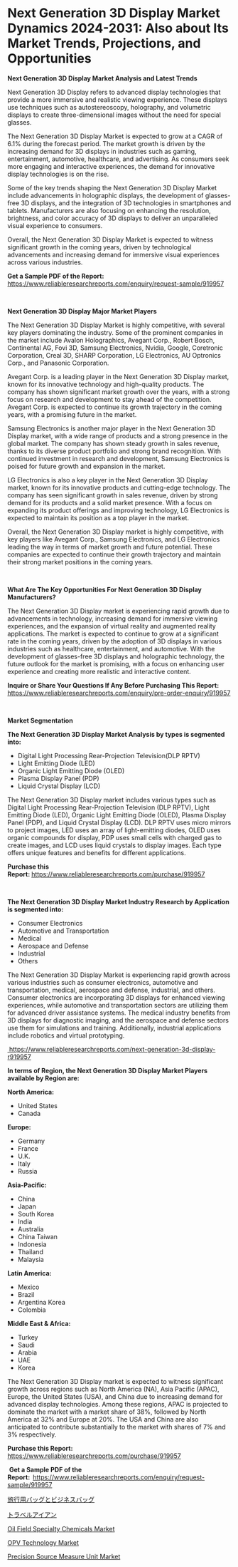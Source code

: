 <p><h1>Next Generation 3D Display Market Dynamics 2024-2031: Also about Its Market Trends, Projections, and Opportunities</h1></p><p><strong>Next Generation 3D Display Market Analysis and Latest Trends</strong></p>
<p><p>Next Generation 3D Display refers to advanced display technologies that provide a more immersive and realistic viewing experience. These displays use techniques such as autostereoscopy, holography, and volumetric displays to create three-dimensional images without the need for special glasses.</p><p>The Next Generation 3D Display Market is expected to grow at a CAGR of 6.1% during the forecast period. The market growth is driven by the increasing demand for 3D displays in industries such as gaming, entertainment, automotive, healthcare, and advertising. As consumers seek more engaging and interactive experiences, the demand for innovative display technologies is on the rise.</p><p>Some of the key trends shaping the Next Generation 3D Display Market include advancements in holographic displays, the development of glasses-free 3D displays, and the integration of 3D technologies in smartphones and tablets. Manufacturers are also focusing on enhancing the resolution, brightness, and color accuracy of 3D displays to deliver an unparalleled visual experience to consumers.</p><p>Overall, the Next Generation 3D Display Market is expected to witness significant growth in the coming years, driven by technological advancements and increasing demand for immersive visual experiences across various industries.</p></p>
<p><strong>Get a Sample PDF of the Report:&nbsp;</strong> <a href="https://www.reliableresearchreports.com/enquiry/request-sample/919957">https://www.reliableresearchreports.com/enquiry/request-sample/919957</a></p>
<p>&nbsp;</p>
<p><strong>Next Generation 3D Display Major Market Players</strong></p>
<p><p>The Next Generation 3D Display Market is highly competitive, with several key players dominating the industry. Some of the prominent companies in the market include Avalon Holographics, Avegant Corp., Robert Bosch, Continental AG, Fovi 3D, Samsung Electronics, Nvidia, Google, Coretronic Corporation, Creal 3D, SHARP Corporation, LG Electronics, AU Optronics Corp., and Panasonic Corporation.</p><p>Avegant Corp. is a leading player in the Next Generation 3D Display market, known for its innovative technology and high-quality products. The company has shown significant market growth over the years, with a strong focus on research and development to stay ahead of the competition. Avegant Corp. is expected to continue its growth trajectory in the coming years, with a promising future in the market.</p><p>Samsung Electronics is another major player in the Next Generation 3D Display market, with a wide range of products and a strong presence in the global market. The company has shown steady growth in sales revenue, thanks to its diverse product portfolio and strong brand recognition. With continued investment in research and development, Samsung Electronics is poised for future growth and expansion in the market.</p><p>LG Electronics is also a key player in the Next Generation 3D Display market, known for its innovative products and cutting-edge technology. The company has seen significant growth in sales revenue, driven by strong demand for its products and a solid market presence. With a focus on expanding its product offerings and improving technology, LG Electronics is expected to maintain its position as a top player in the market.</p><p>Overall, the Next Generation 3D Display market is highly competitive, with key players like Avegant Corp., Samsung Electronics, and LG Electronics leading the way in terms of market growth and future potential. These companies are expected to continue their growth trajectory and maintain their strong market positions in the coming years.</p></p>
<p>&nbsp;</p>
<p><strong>What Are The Key Opportunities For Next Generation 3D Display Manufacturers?</strong></p>
<p><p>The Next Generation 3D Display market is experiencing rapid growth due to advancements in technology, increasing demand for immersive viewing experiences, and the expansion of virtual reality and augmented reality applications. The market is expected to continue to grow at a significant rate in the coming years, driven by the adoption of 3D displays in various industries such as healthcare, entertainment, and automotive. With the development of glasses-free 3D displays and holographic technology, the future outlook for the market is promising, with a focus on enhancing user experience and creating more realistic and interactive content.</p></p>
<p><strong>Inquire or Share Your Questions If Any Before Purchasing This Report:</strong> <a href="https://www.reliableresearchreports.com/enquiry/pre-order-enquiry/919957">https://www.reliableresearchreports.com/enquiry/pre-order-enquiry/919957</a></p>
<p>&nbsp;</p>
<p><strong>Market Segmentation</strong></p>
<p><strong>The Next Generation 3D Display Market Analysis by types is segmented into:</strong></p>
<p><ul><li>Digital Light Processing Rear-Projection Television(DLP RPTV)</li><li>Light Emitting Diode (LED)</li><li>Organic Light Emitting Diode (OLED)</li><li>Plasma Display Panel (PDP)</li><li>Liquid Crystal Display (LCD)</li></ul></p>
<p><p>The Next Generation 3D Display market includes various types such as Digital Light Processing Rear-Projection Television (DLP RPTV), Light Emitting Diode (LED), Organic Light Emitting Diode (OLED), Plasma Display Panel (PDP), and Liquid Crystal Display (LCD). DLP RPTV uses micro mirrors to project images, LED uses an array of light-emitting diodes, OLED uses organic compounds for display, PDP uses small cells with charged gas to create images, and LCD uses liquid crystals to display images. Each type offers unique features and benefits for different applications.</p></p>
<p><strong>Purchase this Report:&nbsp;</strong><a href="https://www.reliableresearchreports.com/purchase/919957">https://www.reliableresearchreports.com/purchase/919957</a></p>
<p>&nbsp;</p>
<p><strong>The Next Generation 3D Display Market Industry Research by Application is segmented into:</strong></p>
<p><ul><li>Consumer Electronics</li><li>Automotive and Transportation</li><li>Medical</li><li>Aerospace and Defense</li><li>Industrial</li><li>Others</li></ul></p>
<p><p>The Next Generation 3D Display Market is experiencing rapid growth across various industries such as consumer electronics, automotive and transportation, medical, aerospace and defense, industrial, and others. Consumer electronics are incorporating 3D displays for enhanced viewing experiences, while automotive and transportation sectors are utilizing them for advanced driver assistance systems. The medical industry benefits from 3D displays for diagnostic imaging, and the aerospace and defense sectors use them for simulations and training. Additionally, industrial applications include robotics and virtual prototyping.</p></p>
<p><a href="https://www.reliableresearchreports.com/next-generation-3d-display-r919957">&nbsp;https://www.reliableresearchreports.com/next-generation-3d-display-r919957</a></p>
<p><strong>In terms of Region, the Next Generation 3D Display Market Players available by Region are:</strong></p>
<p>
    <p> <strong> North America: </strong>
        <ul>
            <li>United States</li>
            <li>Canada</li>
        </ul>
        </p> 
    <p> <strong> Europe: </strong>
        <ul>
            <li>Germany</li>
            <li>France</li>
            <li>U.K.</li>
            <li>Italy</li>
            <li>Russia</li>
        </ul>
        </p> 
    <p> <strong> Asia-Pacific: </strong>
        <ul>
            <li>China</li>
            <li>Japan</li>
            <li>South Korea</li>
            <li>India</li>
            <li>Australia</li>
            <li>China Taiwan</li>
            <li>Indonesia</li>
            <li>Thailand</li>
            <li>Malaysia</li>
        </ul>
        </p> 
    <p> <strong> Latin America: </strong>
        <ul>
            <li>Mexico</li>
            <li>Brazil</li>
            <li>Argentina Korea</li>
            <li>Colombia</li>
        </ul>
        </p> 
    <p> <strong> Middle East & Africa: </strong>
        <ul>
            <li>Turkey</li>
            <li>Saudi</li>
            <li>Arabia</li>
            <li>UAE</li>
            <li>Korea</li>
        </ul>
    </p>
    </p>
<p><p>The Next Generation 3D Display market is expected to witness significant growth across regions such as North America (NA), Asia Pacific (APAC), Europe, the United States (USA), and China due to increasing demand for advanced display technologies. Among these regions, APAC is projected to dominate the market with a market share of 38%, followed by North America at 32% and Europe at 20%. The USA and China are also anticipated to contribute substantially to the market with shares of 7% and 3% respectively.</p></p>
<p><strong>Purchase this Report: </strong><a href="https://www.reliableresearchreports.com/purchase/919957">https://www.reliableresearchreports.com/purchase/919957</a></p>
<p>&nbsp;<strong>Get a Sample PDF of the Report:&nbsp;&nbsp;</strong><a href="https://www.reliableresearchreports.com/enquiry/request-sample/919957">https://www.reliableresearchreports.com/enquiry/request-sample/919957</a></p>
<p><strong></strong></p>
<p><p><a href="https://github.com/hilmi-2a/Market-Research-Report-List-1/blob/main/243630352597.md">旅行用バッグとビジネスバッグ</a></p><p><a href="https://github.com/Sophiaard2003/Market-Research-Report-List-1/blob/main/623026352598.md">トラベルアイアン</a></p><p><a href="https://issuu.com/reportprime-2/docs/oil-field-specialty-chemicals-market-size-2030.ppt">Oil Field Specialty Chemicals Market</a></p><p><a href="https://github.com/brenzgnarento/Market-Research-Report-List-2/blob/main/opv-technology-market.md">OPV Technology Market</a></p><p><a href="https://github.com/MyrtisWest1/Market-Research-Report-List-1/blob/main/precision-source-measure-unit-market.md">Precision Source Measure Unit Market</a></p></p>